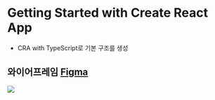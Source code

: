 # Getting Started with Create React App

- CRA with TypeScript로 기본 구조를 생성

## 와이어프레임 [Figma](https://www.figma.com/file/01yPCOlteMFH1GNUo2u2t0/Matjipfind?node-id=0%3A1)

![](https://i.ibb.co/f44rNX1/Matjipfind.png)

